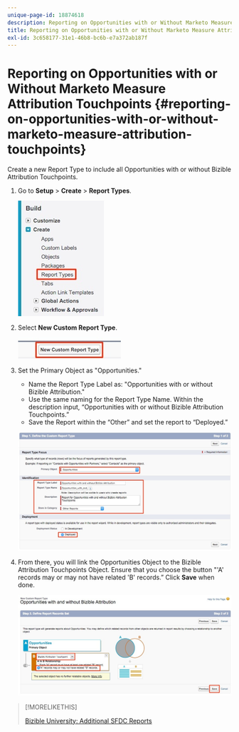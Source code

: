 ```yaml
---
unique-page-id: 18874618
description: Reporting on Opportunities with or Without Marketo Measure Attribution Touchpoints - Measure - Product Documentation
title: Reporting on Opportunities with or Without Marketo Measure Attribution Touchpoints
exl-id: 3c658177-31e1-46b8-bc6b-e7a372ab187f
---
```

# Reporting on Opportunities with or Without Marketo Measure Attribution Touchpoints {#reporting-on-opportunities-with-or-without-marketo-measure-attribution-touchpoints}

Create a new Report Type to include all Opportunities with or without Bizible Attribution Touchpoints.

1. Go to **Setup** > **Create** > **Report Types**.

   ![](assets/1-1.jpg)

1. Select **New Custom Report Type**.

   ![](assets/2-1.jpg)

1. Set the Primary Object as "Opportunities."

    * Name the Report Type Label as: "Opportunities with or without Bizible Attribution."
    * Use the same naming for the Report Type Name. Within the description input, “Opportunities with or without Bizible Attribution Touchpoints.”
    * Save the Report within the “Other” and set the report to “Deployed.”

   ![](assets/3-1.jpg)

1. From there, you will link the Opportunities Object to the Bizible Attribution Touchpoints Object. Ensure that you choose the button "'A' records may or may not have related 'B' records.” Click **Save** when done.

   ![](assets/4-1.jpg)

>[!MORELIKETHIS]
>
>[Bizible University: Additional SFDC Reports](https://universityonline.marketo.com/courses/bizible-fundamentals-bizible-102/#/page/5c5cb68dfb384d0c9fb96cd0)
